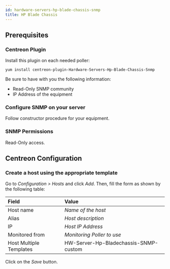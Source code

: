```yaml
---
id: hardware-servers-hp-blade-chassis-snmp
title: HP Blade Chassis
---
```


## Prerequisites

### Centreon Plugin

Install this plugin on each needed poller:

``` shell
yum install centreon-plugin-Hardware-Servers-Hp-Blade-Chassis-Snmp
```

Be sure to have with you the following information:

  - Read-Only SNMP community
  - IP Address of the equipment

### Configure SNMP on your server

Follow constructor procedure for your equipment.

### SNMP Permissions

Read-Only access.

## Centreon Configuration

### Create a host using the appropriate template

Go to *Configuration \> Hosts* and click *Add*. Then, fill the form as shown by
the following table:

| Field                                | Value                                 |
| :----------------------------------- | :------------------------------------ |
| Host name                            | *Name of the host*                    |
| Alias                                | *Host description*                    |
| IP                                   | *Host IP Address*                     |
| Monitored from                       | *Monitoring Poller to use*            |
| Host Multiple Templates              | HW-Server-Hp-Bladechassis-SNMP-custom |

Click on the *Save* button.
